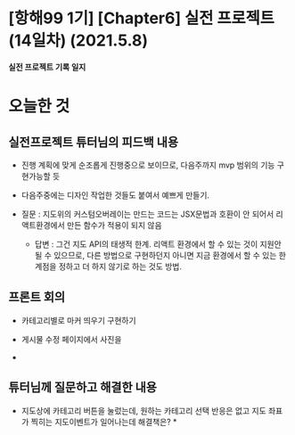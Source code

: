 # [항해99 1기] [Chapter6] 실전 프로젝트 (14일차) (2021.5.8)

**실전 프로젝트 기록 일지**

# 오늘한 것

## 실전프로젝트 튜터님의 피드백 내용

* 진행 계획에 맞게 순조롭게 진행중으로 보이므로, 다음주까지 mvp 범위의 기능 구현가능할 듯

* 다음주중에는 디자인 작업한 것들도 붙여서 예쁘게 만들기.

* 질문 : 지도위의 커스텀오버레이는 만드는 코드는 JSX문법과 호환이 안 되어서 리액트환경에서 만든 함수가 적용이 되지 않음
  
  * 답변 : 그건 지도 API의 태생적 한계. 리액트 환경에서 할 수 있는 것이 지원안 될 수 있으므로, 다른 방법으로 구현하던지 아니면 지금 환경에서 할 수 있는 한계점을 정하고 더 하지 않기로 하는 것도 방법.

## 프론트 회의

* 카테고리별로 마커 띄우기 구현하기

* 게시물 수정 페이지에서 사진을 

*

## 튜터님께 질문하고 해결한 내용

* 지도상에 카테고리 버튼을 눌렀는데, 원하는 카테고리 선택 반응은 없고 지도 좌표가 찍히는 지도이벤트가 일어나는데 해결책은?
  *  
